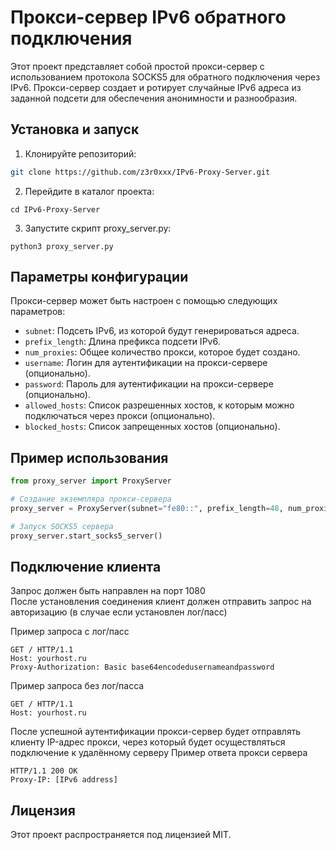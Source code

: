 # Прокси-сервер IPv6 обратного подключения
Этот проект представляет собой простой прокси-сервер с использованием протокола SOCKS5 для обратного подключения через IPv6. Прокси-сервер создает и ротирует случайные IPv6 адреса из заданной подсети для обеспечения анонимности и разнообразия.

## Установка и запуск
1. Клонируйте репозиторий:
```bash
git clone https://github.com/z3r0xxx/IPv6-Proxy-Server.git
```
2. Перейдите в каталог проекта:
```
cd IPv6-Proxy-Server
```
3. Запустите скрипт proxy_server.py:
```
python3 proxy_server.py
```

## Параметры конфигурации
Прокси-сервер может быть настроен с помощью следующих параметров:

- `subnet`: Подсеть IPv6, из которой будут генерироваться адреса.
- `prefix_length`: Длина префикса подсети IPv6.
- `num_proxies`: Общее количество прокси, которое будет создано.
- `username`: Логин для аутентификации на прокси-сервере (опционально).
- `password`: Пароль для аутентификации на прокси-сервере (опционально).
- `allowed_hosts`: Список разрешенных хостов, к которым можно подключаться через прокси (опционально).
- `blocked_hosts`: Список запрещенных хостов (опционально).

## Пример использования
```python
from proxy_server import ProxyServer

# Создание экземпляра прокси-сервера
proxy_server = ProxyServer(subnet="fe80::", prefix_length=48, num_proxies=10, rotation_interval=300)

# Запуск SOCKS5 сервера
proxy_server.start_socks5_server()
```

## Подключение клиента
Запрос должен быть направлен на порт 1080<br>
После установления соединения клиент должен отправить запрос на авторизацию (в случае если установлен лог/пасс)

Пример запроса с лог/пасс
```
GET / HTTP/1.1
Host: yourhost.ru
Proxy-Authorization: Basic base64encodedusernameandpassword
```
Пример запроса без лог/пасса
```
GET / HTTP/1.1
Host: yourhost.ru
```

После успешной аутентификации прокси-сервер будет отправлять клиенту IP-адрес прокси, через который будет осуществляться подключение к удалённому серверу
Пример ответа прокси сервера
```
HTTP/1.1 200 OK
Proxy-IP: [IPv6 address]
```

## Лицензия
Этот проект распространяется под лицензией MIT.
